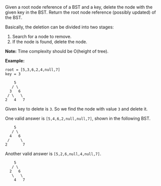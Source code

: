 Given a root node reference of a BST and a key, delete the node with the given key in the BST. Return the root node reference (possibly updated) of the BST.

Basically, the deletion can be divided into two stages:

1. Search for a node to remove.
2. If the node is found, delete the node.

**Note:** Time complexity should be O(height of tree).

**Example:**
```
root = [5,3,6,2,4,null,7]
key = 3

    5
   / \
  3   6
 / \   \
2   4   7
```
Given key to delete is `3`. So we find the node with value `3` and delete it.

One valid answer is `[5,4,6,2,null,null,7]`, shown in the following BST.
```
    5
   / \
  4   6
 /     \
2       7
```
Another valid answer is `[5,2,6,null,4,null,7]`.
```
    5
   / \
  2   6
   \   \
    4   7
```